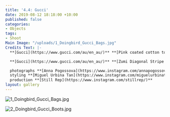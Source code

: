 ```yaml
---
title: '4.4: Gucci'
date: 2019-08-12 18:18:00 +10:00
published: false
categories:
- Objects
tags:
- Shoot
Main Image: "/uploads/1_Doingbird_Gucci_Bags.jpg"
Credits Text: |-
  **[Gucci](https://www.gucci.com/au/en_au/)** **[Pink coated cotton tote](https://www.gucci.com/au/en_au/pr/men/mens-bags/mens-totes/medium-gucci-print-tote-p-575140G0BA05868?position=1&listName=ProductGrid&categoryPath=Women/Handbags/Womens-Totes)**, **[Black coated cotton tote](https://www.gucci.com/au/en_au/pr/men/mens-bags/mens-totes/medium-gucci-print-tote-p-575140G0BA08288?position=4&listName=ProductGrid&categoryPath=Women/Handbags/Womens-Totes)** & **[White floral print coated cotton tote](https://www.gucci.com/au/en_au/pr/men/mens-bags/mens-totes/medium-gucci-print-floral-tote-p-575140GZ2A09063?position=2&listName=ProductGrid&categoryPath=Women/Handbags/Womens-Totes)**

  **[Gucci](https://www.gucci.com/au/en_au/)** **[Zumi Diagonal Stripe Knee Boot](https://www.gucci.com/au/en_au/pr/women/womens-shoes/womens-boots-booties/gucci-zumi-diagonal-stripe-knee-boot-p-5758401ENA01130?position=4&listName=ProductGrid&categoryPath=Women/Womens-Shoes/Womens-Boots-Booties)** & **[Zumi Smooth Leather Small Shoulder Bag](https://www.gucci.com/au/en_au/pr/women/handbags/womens-shoulder-bags/gucci-zumi-smooth-leather-small-shoulder-bag-p-57638805JBX9691?position=80&listName=ProductGrid&categoryPath=Women/Handbags/Womens-Shoulder-Bags)**

  photographs **[Anna Pogossova](https://www.instagram.com/annapogossova/)** at **[B&A](https://www.instagram.com/barepsau/)**
  styling **[Miguel Urbina Tan](https://www.instagram.com/miguelurbinatan/)**
  production **[Still Rep](https://www.instagram.com/stillrep/)**
layout: gallery
---
```


![1_Doingbird_Gucci_Bags.jpg](/uploads/1_Doingbird_Gucci_Bags.jpg)

![2_Doingbird_Gucci_Boots.jpg](/uploads/2_Doingbird_Gucci_Boots.jpg)